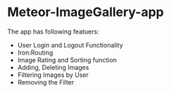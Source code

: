 # Meteor-ImageGallery-app
The app has following featuers:
* User Login and Logout Functionality
* Iron:Routing
* Image Rating and Sorting function
* Adding, Deleting Images
* Filtering Images by User
* Removing the Filter
